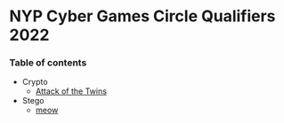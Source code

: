 # NYP Cyber Games Circle Qualifiers 2022

### Table of contents

- Crypto
    - [Attack of the Twins](Attack%20of%20the%20Twins/)
- Stego
    - [meow](meow/)
